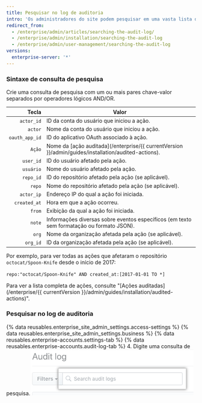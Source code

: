 ```yaml
---
title: Pesquisar no log de auditoria
intro: 'Os administradores do site podem pesquisar em uma vasta lista de [ações auditadas](/enterprise/{{ currentVersion }}/admin/guides/installation/audited-actions) na {% data variables.product.product_location_enterprise %}.'
redirect_from:
  - /enterprise/admin/articles/searching-the-audit-log/
  - /enterprise/admin/installation/searching-the-audit-log
  - /enterprise/admin/user-management/searching-the-audit-log
versions:
  enterprise-server: '*'
---
```


### Sintaxe de consulta de pesquisa

Crie uma consulta de pesquisa com um ou mais pares chave-valor separados por operadores lógicos AND/OR.

|          Tecla | Valor                                                                                              |
| --------------:| -------------------------------------------------------------------------------------------------- |
|     `actor_id` | ID da conta do usuário que iniciou a ação.                                                         |
|        `actor` | Nome da conta do usuário que iniciou a ação.                                                       |
| `oauth_app_id` | ID do aplicativo OAuth associado à ação.                                                           |
|         `Ação` | Nome da [ação auditada](/enterprise/{{ currentVersion }}/admin/guides/installation/audited-actions). |
|      `user_id` | ID do usuário afetado pela ação.                                                                   |
|      `usuário` | Nome do usuário afetado pela ação.                                                                 |
|      `repo_id` | ID do repositório afetado pela ação (se aplicável).                                                |
|         `repo` | Nome do repositório afetado pela ação (se aplicável).                                              |
|     `actor_ip` | Endereço IP do qual a ação foi iniciada.                                                           |
|   `created_at` | Hora em que a ação ocorreu.                                                                        |
|         `from` | Exibição da qual a ação foi iniciada.                                                              |
|         `note` | Informações diversas sobre eventos específicos (em texto sem formatação ou formato JSON).          |
|          `org` | Nome da organização afetada pela ação (se aplicável).                                              |
|       `org_id` | ID da organização afetada pela ação (se aplicável).                                                |

Por exemplo, para ver todas as ações que afetaram o repositório `octocat/Spoon-Knife` desde o início de 2017:

  `repo:"octocat/Spoon-Knife" AND created_at:[2017-01-01 TO *]`

Para ver a lista completa de ações, consulte "[Ações auditadas](/enterprise/{{ currentVersion }}/admin/guides/installation/audited-actions)".

### Pesquisar no log de auditoria

{% data reusables.enterprise_site_admin_settings.access-settings %}
{% data reusables.enterprise_site_admin_settings.business %}
{% data reusables.enterprise-accounts.settings-tab %}
{% data reusables.enterprise-accounts.audit-log-tab %}
4. Digite uma consulta de pesquisa.![Consulta de pesquisa](/assets/images/enterprise/site-admin-settings/search-query.png)
